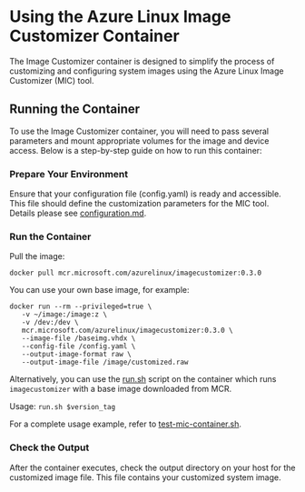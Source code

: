 # Using the Azure Linux Image Customizer Container

The Image Customizer container is designed to simplify the process of
customizing and configuring system images using the Azure Linux Image Customizer
(MIC) tool.

## Running the Container

To use the Image Customizer container, you will need to pass several parameters
and mount appropriate volumes for the image and device access. Below is a
step-by-step guide on how to run this container:

### Prepare Your Environment

Ensure that your configuration file (config.yaml) is ready and accessible. This
file should define the customization parameters for the MIC tool. Details please
see
[configuration.md](./api/configuration.md).

### Run the Container

Pull the image:

```
docker pull mcr.microsoft.com/azurelinux/imagecustomizer:0.3.0
```

You can use your own base image, for example:

```
docker run --rm --privileged=true \
   -v ~/image:/image:z \
   -v /dev:/dev \
   mcr.microsoft.com/azurelinux/imagecustomizer:0.3.0 \
   --image-file /baseimg.vhdx \
   --config-file /config.yaml \
   --output-image-format raw \
   --output-image-file /image/customized.raw
```

Alternatively, you can use the [run.sh](../../toolkit/tools/imagecustomizer/container/test-mic-container.sh)
script on the container which runs `imagecustomizer` with a base image downloaded from MCR.

Usage: ``` run.sh $version_tag ```

For a complete usage example, refer to [test-mic-container.sh](../../toolkit/tools/imagecustomizer/container/test-mic-container.sh).

### Check the Output

After the container executes, check the output directory on your host for the
customized image file. This file contains your customized system image.
